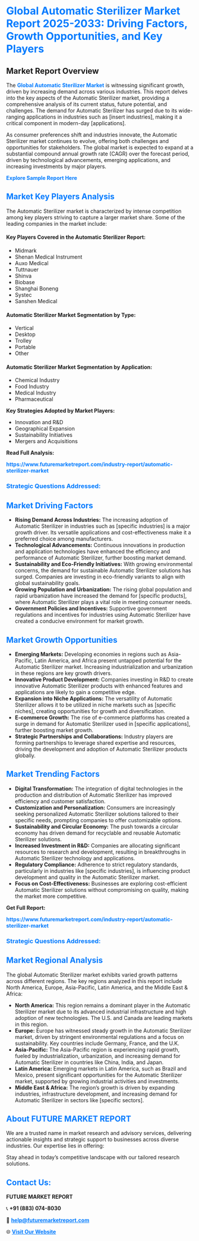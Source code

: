 <h1 style="color: #007BFF;">Global Automatic Sterilizer Market Report 2025-2033: Driving Factors, Growth Opportunities, and Key Players</h1>

<section id="overview">
<h2>Market Report Overview</h2>
<p>The <a href="https://www.futuremarketreport.com/industry-report/automatic-sterilizer-market" style="color: #007BFF; text-decoration: none;"><strong>Global Automatic Sterilizer Market</strong></a> is witnessing significant growth, driven by increasing demand across various industries. This report delves into the key aspects of the Automatic Sterilizer market, providing a comprehensive analysis of its current status, future potential, and challenges. The demand for Automatic Sterilizer has surged due to its wide-ranging applications in industries such as [insert industries], making it a critical component in modern-day [applications].</p>
<p>As consumer preferences shift and industries innovate, the Automatic Sterilizer market continues to evolve, offering both challenges and opportunities for stakeholders. The global market is expected to expand at a substantial compound annual growth rate (CAGR) over the forecast period, driven by technological advancements, emerging applications, and increasing investments by major players.</p>
</section>

<section id="overview">
<p><a href="https://www.futuremarketreport.com/request-sample/reportId=78746" style="color: #007BFF; text-decoration: none;"><strong>Explore Sample Report Here</strong></a></p>
</section>

<section id="key-players">
<h2 style="color: #007BFF;">Market Key Players Analysis</h2>
<p>The Automatic Sterilizer market is characterized by intense competition among key players striving to capture a larger market share. Some of the leading companies in the market include:</p>
<h4>Key Players Covered in the Automatic Sterilizer Report:</h4>
<ul><li>Midmark</li><li>Shenan Medical Instrument</li><li>Auxo Medical</li><li>Tuttnauer</li><li>Shinva</li><li>Biobase</li><li>Shanghai Boneng</li><li>Systec</li><li>Sanshen Medical</li></ul>
<h4>Automatic Sterilizer Market Segmentation by Type:</h4>
<ul><li>Vertical</li><li>Desktop</li><li>Trolley</li><li>Portable</li><li>Other</li></ul>

<h4>Automatic Sterilizer Market Segmentation by Application:</h4>
<ul><li>Chemical Industry</li><li>Food Industry</li><li>Medical Industry</li><li>Pharmaceutical</li></ul>
<p><strong>Key Strategies Adopted by Market Players:</strong></p>
<ul>
<li>Innovation and R&D</li>
<li>Geographical Expansion</li>
<li>Sustainability Initiatives</li>
<li>Mergers and Acquisitions</li>
</ul>
</section>

<section>
<p><strong>Read Full Analysis: </strong></p><a href="https://www.futuremarketreport.com/industry-report/automatic-sterilizer-market" style="color: #007BFF; text-decoration: none;"><strong>https://www.futuremarketreport.com/industry-report/automatic-sterilizer-market</strong></a>
<h3 style="color: #007BFF;">Strategic Questions Addressed:</h3>
</section>

<section id="driving-factors">
<h2 style="color: #007BFF;">Market Driving Factors</h2>
<ul>
<li><strong>Rising Demand Across Industries:</strong> The increasing adoption of Automatic Sterilizer in industries such as [specific industries] is a major growth driver. Its versatile applications and cost-effectiveness make it a preferred choice among manufacturers.</li>
<li><strong>Technological Advancements:</strong> Continuous innovations in production and application technologies have enhanced the efficiency and performance of Automatic Sterilizer, further boosting market demand.</li>
<li><strong>Sustainability and Eco-Friendly Initiatives:</strong> With growing environmental concerns, the demand for sustainable Automatic Sterilizer solutions has surged. Companies are investing in eco-friendly variants to align with global sustainability goals.</li>
<li><strong>Growing Population and Urbanization:</strong> The rising global population and rapid urbanization have increased the demand for [specific products], where Automatic Sterilizer plays a vital role in meeting consumer needs.</li>
<li><strong>Government Policies and Incentives:</strong> Supportive government regulations and incentives for industries using Automatic Sterilizer have created a conducive environment for market growth.</li>
</ul>
</section>

<section id="growth-opportunities">
<h2 style="color: #007BFF;">Market Growth Opportunities</h2>
<ul>
<li><strong>Emerging Markets:</strong> Developing economies in regions such as Asia-Pacific, Latin America, and Africa present untapped potential for the Automatic Sterilizer market. Increasing industrialization and urbanization in these regions are key growth drivers.</li>
<li><strong>Innovative Product Development:</strong> Companies investing in R&D to create innovative Automatic Sterilizer products with enhanced features and applications are likely to gain a competitive edge.</li>
<li><strong>Expansion into Niche Applications:</strong> The versatility of Automatic Sterilizer allows it to be utilized in niche markets such as [specific niches], creating opportunities for growth and diversification.</li>
<li><strong>E-commerce Growth:</strong> The rise of e-commerce platforms has created a surge in demand for Automatic Sterilizer used in [specific applications], further boosting market growth.</li>
<li><strong>Strategic Partnerships and Collaborations:</strong> Industry players are forming partnerships to leverage shared expertise and resources, driving the development and adoption of Automatic Sterilizer products globally.</li>
</ul>
</section>

<section id="trending-factors">
<h2 style="color: #007BFF;">Market Trending Factors</h2>
<ul>
<li><strong>Digital Transformation:</strong> The integration of digital technologies in the production and distribution of Automatic Sterilizer has improved efficiency and customer satisfaction.</li>
<li><strong>Customization and Personalization:</strong> Consumers are increasingly seeking personalized Automatic Sterilizer solutions tailored to their specific needs, prompting companies to offer customizable options.</li>
<li><strong>Sustainability and Circular Economy:</strong> The push towards a circular economy has driven demand for recyclable and reusable Automatic Sterilizer solutions.</li>
<li><strong>Increased Investment in R&D:</strong> Companies are allocating significant resources to research and development, resulting in breakthroughs in Automatic Sterilizer technology and applications.</li>
<li><strong>Regulatory Compliance:</strong> Adherence to strict regulatory standards, particularly in industries like [specific industries], is influencing product development and quality in the Automatic Sterilizer market.</li>
<li><strong>Focus on Cost-Effectiveness:</strong> Businesses are exploring cost-efficient Automatic Sterilizer solutions without compromising on quality, making the market more competitive.</li>
</ul>
</section>

<section>
<p><strong>Get Full Report: </strong></p><a href="https://www.futuremarketreport.com/industry-report/automatic-sterilizer-market" style="color: #007BFF; text-decoration: none;"><strong>https://www.futuremarketreport.com/industry-report/automatic-sterilizer-market</strong></a>
<h3 style="color: #007BFF;">Strategic Questions Addressed:</h3>
</section>


<section id="regional-analysis">
<h2 style="color: #007BFF;">Market Regional Analysis</h2>
<p>The global Automatic Sterilizer market exhibits varied growth patterns across different regions. The key regions analyzed in this report include North America, Europe, Asia-Pacific, Latin America, and the Middle East & Africa:</p>
<ul>
<li><strong>North America:</strong> This region remains a dominant player in the Automatic Sterilizer market due to its advanced industrial infrastructure and high adoption of new technologies. The U.S. and Canada are leading markets in this region.</li>
<li><strong>Europe:</strong> Europe has witnessed steady growth in the Automatic Sterilizer market, driven by stringent environmental regulations and a focus on sustainability. Key countries include Germany, France, and the U.K.</li>
<li><strong>Asia-Pacific:</strong> The Asia-Pacific region is experiencing rapid growth, fueled by industrialization, urbanization, and increasing demand for Automatic Sterilizer in countries like China, India, and Japan.</li>
<li><strong>Latin America:</strong> Emerging markets in Latin America, such as Brazil and Mexico, present significant opportunities for the Automatic Sterilizer market, supported by growing industrial activities and investments.</li>
<li><strong>Middle East & Africa:</strong> The region’s growth is driven by expanding industries, infrastructure development, and increasing demand for Automatic Sterilizer in sectors like [specific sectors].</li>
</ul>
</section>

<footer>
<h2 style="color: #007BFF;">About FUTURE MARKET REPORT</h2>
<p>We are a trusted name in market research and advisory services, delivering actionable insights and strategic support to businesses across diverse industries. Our expertise lies in offering:</p>

<p>Stay ahead in today’s competitive landscape with our tailored research solutions.</p>

<h2 style="color: #007BFF;">Contact Us:</h2>
<p><strong>FUTURE MARKET REPORT</strong></p>
<p>📞 <strong>+91 (883) 074-8030</strong></p>
<p>📧 <strong><a href="mailto:help@futuremarketreport.com" style="color: #007BFF;">help@futuremarketreport.com</a></strong></p>
<p>🌐 <strong><a href="https://www.futuremarketreport.com/" style="color: #007BFF;">Visit Our Website</a></strong></p>
</footer>